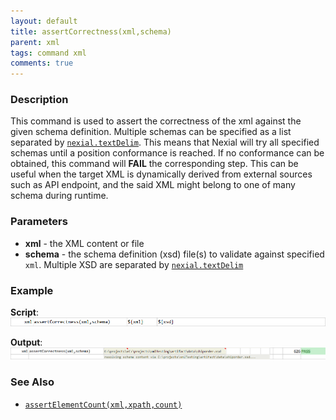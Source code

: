 ```yaml
---
layout: default
title: assertCorrectness(xml,schema)
parent: xml
tags: command xml
comments: true
---
```


### Description
This command is used to assert the correctness of the xml against the given schema definition. Multiple schemas can be
specified as a list separated by [`nexial.textDelim`](../../systemvars/index#nexial.textDelim). This means that Nexial 
will try all specified schemas until a position conformance is reached. If no conformance can be obtained, this command
will **FAIL** the corresponding step. This can be useful when the target XML is dynamically derived from external 
sources such as API endpoint, and the said XML might belong to one of many schema during runtime.


### Parameters
- **xml** - the XML content or file
- **schema** - the schema definition (xsd) file(s) to validate against specified `xml`. Multiple XSD are separated by
  [`nexial.textDelim`](../../systemvars/index#nexial.textDelim)


### Example
**Script**:<br/>
![](image/assertCorrectness_01.png)

**Output**:<br/>
![](image/assertCorrectness_02.png)


### See Also
- [`assertElementCount(xml,xpath,count)`](assertElementCount(xml,xpath,count))
